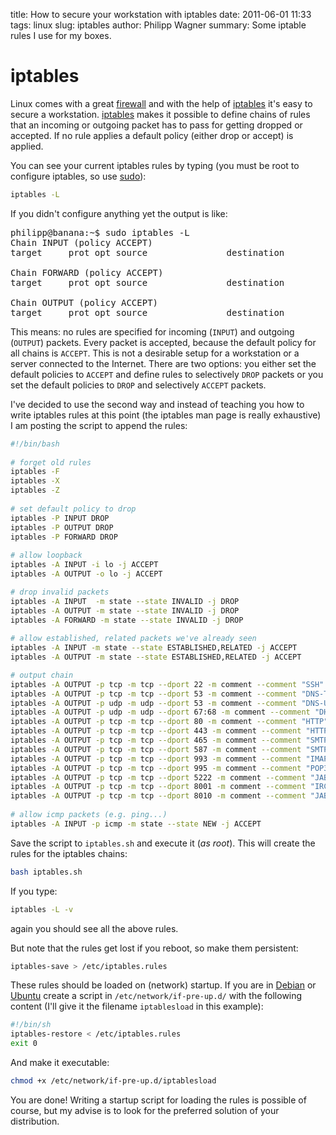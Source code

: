 title: How to secure your workstation with iptables
date: 2011-06-01 11:33
tags: linux
slug: iptables
author: Philipp Wagner
summary: Some iptable rules I use for my boxes.

# iptables #

Linux comes with a great [firewall](http://en.wikipedia.org/wiki/Firewall_%28computing%29) and with the help of [iptables](http://www.netfilter.org/projects/iptables/index.html) it's easy to secure a workstation. [iptables](http://www.netfilter.org/projects/iptables/index.html) makes it possible to define chains of rules that an incoming or outgoing packet has to pass for getting dropped or accepted. If no rule applies a default policy (either drop or accept) is applied.

You can see your current iptables rules by typing (you must be root to configure iptables, so use [sudo](http://xkcd.com/149)):

```sh
iptables -L
```

If you didn't configure anything yet the output is like:

<pre>
philipp@banana:~$ sudo iptables -L
Chain INPUT (policy ACCEPT)
target     prot opt source               destination         

Chain FORWARD (policy ACCEPT)
target     prot opt source               destination         

Chain OUTPUT (policy ACCEPT)
target     prot opt source               destination
</pre>

This means: no rules are specified for incoming (``INPUT``) and outgoing (``OUTPUT``) packets. Every packet is accepted, because the default policy for all chains is ``ACCEPT``. This is not a desirable setup for a workstation or a server connected to the Internet. There are two options: you either set the default policies to ``ACCEPT`` and define rules to selectively ``DROP`` packets or you set the default policies to ``DROP`` and selectively ``ACCEPT`` packets.

I've decided to use the second way and instead of teaching you how to write iptables rules at this point (the iptables man page is really exhaustive) I am posting the script to append the rules:

```sh
#!/bin/bash
 
# forget old rules
iptables -F
iptables -X
iptables -Z
 
# set default policy to drop
iptables -P INPUT DROP
iptables -P OUTPUT DROP
iptables -P FORWARD DROP
 
# allow loopback
iptables -A INPUT -i lo -j ACCEPT
iptables -A OUTPUT -o lo -j ACCEPT

# drop invalid packets
iptables -A INPUT  -m state --state INVALID -j DROP
iptables -A OUTPUT -m state --state INVALID -j DROP
iptables -A FORWARD -m state --state INVALID -j DROP
 
# allow established, related packets we've already seen
iptables -A INPUT -m state --state ESTABLISHED,RELATED -j ACCEPT
iptables -A OUTPUT -m state --state ESTABLISHED,RELATED -j ACCEPT

# output chain
iptables -A OUTPUT -p tcp -m tcp --dport 22 -m comment --comment "SSH" -j ACCEPT
iptables -A OUTPUT -p tcp -m tcp --dport 53 -m comment --comment "DNS-TCP" -j ACCEPT
iptables -A OUTPUT -p udp -m udp --dport 53 -m comment --comment "DNS-UDP" -j ACCEPT
iptables -A OUTPUT -p udp -m udp --dport 67:68 -m comment --comment "DHCP" -j ACCEPT
iptables -A OUTPUT -p tcp -m tcp --dport 80 -m comment --comment "HTTP" -j ACCEPT
iptables -A OUTPUT -p tcp -m tcp --dport 443 -m comment --comment "HTTPS" -j ACCEPT
iptables -A OUTPUT -p tcp -m tcp --dport 465 -m comment --comment "SMTPS" -j ACCEPT
iptables -A OUTPUT -p tcp -m tcp --dport 587 -m comment --comment "SMTPS" -j ACCEPT
iptables -A OUTPUT -p tcp -m tcp --dport 993 -m comment --comment "IMAPS" -j ACCEPT
iptables -A OUTPUT -p tcp -m tcp --dport 995 -m comment --comment "POP3S" -j ACCEPT
iptables -A OUTPUT -p tcp -m tcp --dport 5222 -m comment --comment "JABBER" -j ACCEPT
iptables -A OUTPUT -p tcp -m tcp --dport 8001 -m comment --comment "IRC" -j ACCEPT
iptables -A OUTPUT -p tcp -m tcp --dport 8010 -m comment --comment "JABBER FT" -j ACCEPT
 
# allow icmp packets (e.g. ping...)
iptables -A INPUT -p icmp -m state --state NEW -j ACCEPT
```

Save the script to ``iptables.sh`` and execute it (*as root*). This will create the rules for the iptables chains:

```sh
bash iptables.sh 
```

If you type:

```sh
iptables -L -v
```

again you should see all the above rules. 

But note that the rules get lost if you reboot, so make them persistent:

```sh
iptables-save > /etc/iptables.rules
```

These rules should be loaded on (network) startup. If you are in [Debian](http://www.debian.org) or [Ubuntu](http://www.ubuntu.com) create a script in ``/etc/network/if-pre-up.d/`` with the following content (I'll give it the filename ``iptablesload`` in this example):

```sh
#!/bin/sh
iptables-restore < /etc/iptables.rules
exit 0
```

And make it executable:

```sh
chmod +x /etc/network/if-pre-up.d/iptablesload
```

You are done! Writing a startup script for loading the rules is possible of course, but my advise is to look for the preferred solution of your distribution.
